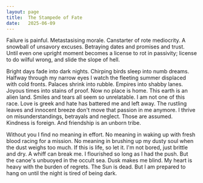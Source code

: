 ```yaml
---
layout: page
title:  The Stampede of Fate
date:   2025-06-09
---
```


Failure is painful.
Metastasising morale.
Canstarter of rote mediocrity.
A snowball of unsavory excuses.
Betraying dates and promises and trust.
Until even one upright moment 
becomes a license to rot in passivity;
license to do wilful wrong, and slide the slope of hell.

Bright days fade into dark nights.
Chirping birds sleep into numb dreams.
Halfway through my narrow eyes
I watch the fleeting summer
displaced with cold fronts.
Palaces shrink into rubble.
Empires into shabby lanes.
Joyous times into stains of proof.
Now no place is home.
This earth is an alien land.
Smiles and tears all seem so unrelatable.
I am not one of this race.
Love is greek 
and hate has battered me and left away.
The rustling leaves and innocent breeze 
don't move that passion in me anymore.
I thrive on misunderstandings, betrayals and neglect. 
Those are assumed.
Kindness is foreign.
And friendship is an unborn tribe.

Without you I find no meaning in effort.
No meaning in waking up with fresh blood racing for a mission.
No meaning in brushing up my dusty soul 
when the dust weighs too much.
If this is life, so let it.
I'm not bored, just brittle and dry.
A whiff can break me.
I flourished so long as I had the push.
But the canoe's unbuoyed in the occult sea.
Dusk makes me blind.
My heart is heavy with the burden of regrets.
The Sun is dead.
But I am prepared to hang on 
until the night is tired of being dark.